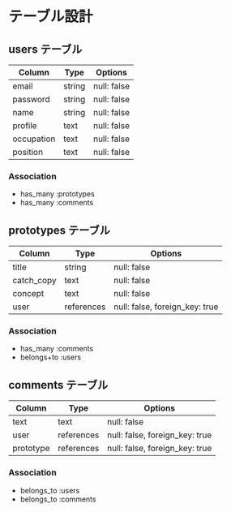 # テーブル設計

## users テーブル

| Column     | Type   | Options     |
| --------   | ------ | ----------- |
| email      | string | null: false |
| password   | string | null: false |
| name       | string | null: false |
| profile    | text   | null: false |
| occupation | text   | null: false |
| position   | text   | null: false |

### Association

- has_many :prototypes
- has_many :comments


## prototypes テーブル

| Column     | Type   | Options     |
| ------     | ------ | ----------- |
| title      | string | null: false |
| catch_copy | text   | null: false |
| concept    | text   | null: false |
| user       | references | null: false, foreign_key: true |

### Association

- has_many :comments
- belongs+to :users


## comments テーブル

| Column     | Type       | Options                        |
| ------     | ---------- | ------------------------------ |
| text       | text       | null: false |
| user       | references | null: false, foreign_key: true |
| prototype  | references | null: false, foreign_key: true |

### Association

- belongs_to :users
- belongs_to :comments
